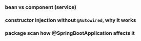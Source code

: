 
### bean vs component (service)

### constructor injection without `@Autowired`, why it works

### package scan how @SpringBootApplication affects it